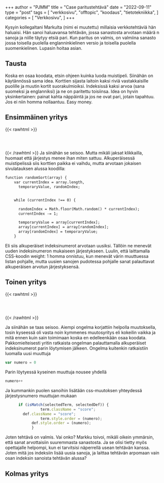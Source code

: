 +++
author = "PJMM"
title = "Case paritustehtävä"
date = "2022-09-11"
type = "post"
tags = [
    "verkkosivu",
    "offtopic",
    "koodaus",
    "tietotekniikka",
    ]
categories = [
    "Verkkosivu",
]
+++

Kysyin kollegaltani Markulta (nimi ei muutettu) millaisia verkkotehtäviä hän haluaisi. Hän sanoi haluavansa tehtävän, jossa sanastosta arvotaan määrä n sanoja ja niille täytyy etsiä pari. Kun paritus on valmis, on valmiina sanasto jossa toisella puolella englanninkielinen versio ja toisella puolella suomenkielinen. Lupasin hoitaa asian. 

## Tausta

Koska en osaa koodata, etsin ohjeen kuinka luoda muistipeli. Siinähän on käytännössä sama idea. Korttien sijasta laitoin kaksi riviä vastakkaisille puolille ja muutin kortit suorakulmioiksi. Indeksissä kaksi arvoa (sana suomeksi ja englanniksi) ja ne on paritettu toisiinsa. Idea on hyvin yksinkertainen: painat kahta näppäintä ja jos ne ovat pari, jotain tapahtuu. Jos ei niin homma nollaantuu. Easy money.

## Ensimmäinen yritys

{{< rawhtml >}}
<div id="tehtava" class="grid grid-cols-2">
 <div><ul id="terms"> </ul></div>
 <div><ul id="defs"> </ul></div>
</div>

<script> 
   //Execute a JavaScript immediately after a page has been loaded
window.onload = function() {

  //Data for terms and definitions. This can be stored in a separate .js file, in a JSON file or here in the main file
  var data = {
    terms: [{
        index: 0, text: "Koira"
      }, {
        index: 1, text: "Gorilla"
      }, {
        index: 2, text: "Riisi"
      }, {
        index: 3, text: "Metsuri"
      }, {
        index: 4, text: "Papu"
      }, {
        index: 5, text: "Koivu"
      },

    ],
    definitions: [{
        index: 0, text: "Dog"
      }, {
        index: 1, text: "Gorilla"
      }, {
        index: 2, text: "Rice"
      }, {
        index: 3, text: "Lumberjack"
      }, {
        index: 4, text: "Bean"
      }, {
        index: 5, text: "Birch"
      },

    ],
    //this creates matches for indexes. This is a sort of an Answer Sheet
    pairs: {
      0: 0,
      1: 1,
      2: 2,
      3: 3,
      4: 4,
      5: 5,
    }
  };



  var selectedTerm = null, //to make sure none is selected onload
    selectedDef = null,
    termsContainer = document.querySelector("#terms"), //list of terms
    defsContainer = document.querySelector("#defs"); //list of definitions

  //This function takes two arguments, that is one term and one def to compare if they match. It returns True or False after compairing values of the "pairs" object property.     
  function isMatch(termIndex, defIndex) {
    return data.pairs[termIndex] === defIndex;
  }

  //This function adds HTML elements and content to the specified container (UL).
  function createListHTML(list, container) {
    container.innerHTML = ""; //first, clean up any existing LI elements
    for (var i = 0; i < 6; i++) {
      container.innerHTML = container.innerHTML + "<li data-index='" + list[i]["index"] + "'>" + "<span>" + list[i]["text"] + "</span>" + "</li>";
      //OR shorter version: container.innerHTML += "<li data-index='" + list[i]["index"] + "'>" + list[i]["text"] + "</li>";
    }
  }

  createListHTML(data.terms, termsContainer);
  createListHTML(data.definitions, defsContainer);

  //listen for a "click" event on a list of Terms and store the clicked object in the target object
  termsContainer.addEventListener("click", function(e) {
    var target = e.target.parentNode;
    if (target.className === "score")
      return;
    var termIndex = Number(target.getAttribute("data-index"));
    //the condition is that only one LI can be selected
    if (selectedTerm !== null && selectedTerm !== termIndex) {
      termsContainer.querySelector("li[data-index='" + selectedTerm + "']").removeAttribute("data-selected");
    }

    //deletion of the decoration
    if (target.hasAttribute("data-selected")) {
      target.removeAttribute("data-selected");
      selectedTerm = null;
    }
    //selecting on click	
    else {
      target.setAttribute("data-selected", true);
      selectedTerm = termIndex;
    }

    if (selectedTerm !== null && selectedDef !== null) {
      var term = document.querySelector("#terms [data-index='" + selectedTerm + "']");
      var def = document.querySelector("#defs [data-index='" + selectedDef + "']");
      if (isMatch(selectedTerm, selectedDef)) {
				term.className = "score";
        def.className = "score";
  			numero++;
   			term.style.order = (numero);
   			def.style.order = (numero);
            }
      selectedTerm = null;
      selectedDef = null;
      term.removeAttribute("data-selected");
      def.removeAttribute("data-selected");
			    }
  })

  defsContainer.addEventListener("click", function(e) {
    var target = e.target.parentNode;
    if (target.className === "score")
      return;
    var defIndex = Number(target.getAttribute("data-index"));
    var defText = Number(target.getAttribute("data-index"))

    if (selectedDef !== null && selectedDef !== defIndex) {
      defsContainer.querySelector("li[data-index='" + selectedDef + "']").removeAttribute("data-selected");
    }

    if (target.hasAttribute("data-selected"))
      target.removeAttribute("data-selected");
    else
      target.setAttribute("data-selected", true);
    selectedDef = Number(target.getAttribute("data-index"));
    if (selectedTerm !== null && selectedDef !== null) {
      //var term = document.querySelector("#terms [data-index='"+selectedTerm+"']");
      var term = termsContainer.querySelector("[data-index='" + selectedTerm + "']");
      //var def = document.querySelector("#defs [data-index='"+selectedDef+"']");
      var def = defsContainer.querySelector("[data-index='" + selectedDef + "']");
      if (isMatch(selectedTerm, selectedDef)) {
				term.className = "score";
        def.className = "score";
  			numero++;
   			term.style.order = (numero);
   			def.style.order = (numero);
       }
      
      selectedTerm = null; //poista napautusten valinta
      selectedDef = null; //poista napautusten valinta
      term.removeAttribute("data-selected");
      def.removeAttribute("data-selected");
    }
  })

  function shuffle() {
    randomSort(data.terms)
    randomSort(data.definitions)
    createListHTML(data.terms, termsContainer)
    createListHTML(data.definitions, defsContainer)
  }

  function randomSort(array) {
    var currentIndex = array.length,
      temporaryValue, randomIndex;

    // While there remain elements to shuffle...

    while (currentIndex !== 0) {

      // Pick a remaining element...
      randomIndex = Math.floor(Math.random() * currentIndex);
      currentIndex -= 1;

      // And swap it with the current element. SWAP
      temporaryValue = array[currentIndex];
      array[currentIndex] = array[randomIndex];
      array[randomIndex] = temporaryValue;
    }

    return array;
  }

  shuffle();
  document.querySelector("button").addEventListener("click", function() {
    reset();
    termsContainer.setAttribute("class", "fadeOut");
    defsContainer.setAttribute("class", "fadeOut");
    setTimeout(function() {
        shuffle();
        termsContainer.removeAttribute("class", "fadeOut");
        defsContainer.removeAttribute("class", "fadeOut");
      }, 450)
      //shuffle();

  });

}

var numero = 0;
</script>

<style>
div#tehtava {
  overflow: hidden;
}

div#tehtava ul {
  list-style: none;
  font-size: 0.75em;
}

div#tehtava ul#terms {
  display: flex;
  flex-direction: column;
}

div#tehtava ul#defs {
  display: flex;
  flex-direction: column;
}

div#tehtava ul#terms li {
  background: #1F2937;
  color: #ffffff;
}

div#tehtava ul#defs li {
  color: #000000
}

div#tehtava li {
  float: left;
  height: 4em;
  margin: 10px;
  background: white;
  text-align: center;
  cursor: pointer;
  transition: all .2s ease-out;
  border-radius: 0;
  -webkit-box-shadow: 0 5px 10px 2px rgba(0, 0, 0, 1);
  box-shadow: 0 3px 5px 1px #000;
}

div#tehtava li:hover {
  transform: scale(1.05, 1.05);
  -webkit-box-shadow: 0 2px 10px 0 rgba(0, 0, 0, 1);
  box-shadow: 0 2px 10px 0 rgba(0, 0, 0, 1);
}

div#tehtava li[data-selected] {
  transform: scale(1.05, 1.05);
  box-shadow: 0 1px 3px 0px rgba(0, 0, 0, 0.75);
  outline: 4px solid #00A0DF;
}

div#tehtava ul li span {
  width: 100%;
  height: 100%;
  display: block;
  vertical-align: middle;
  text-align: center;
  padding: 10px;
  transform: none;
  transition: opacity 0.2s ease-out;
}

div#tehtava span:hover {
  transform: none;
}

div#tehtava button {
  position: absolute;
  padding: 0;
  margin: 0;
  width: 100px;
  height: 30px;
  left: 640px;
  bottom: 0px;
  font-weight: bold;
  transition: background-color 0.3s ease-out;
  background-color: #00A0DF;
  border-radius: 3px;
  border: none;
  color: #fff;
  -webkit-box-shadow: 0 5px 5px 0 rgba(0, 0, 0, 1);
  box-shadow: 0 5px 5px 0 rgba(0, 0, 0, 1);
}

div#tehtava button:hover {
  background-color: #30BCF3;
  cursor: pointer;
}

div#tehtava button:active {
  box-shadow: none;
  outline: none;
  transform: scale(0.95, 0.95);
}

div#tehtava button:focus {
  outline: none;
}

.score {
  background: none!important;
  box-shadow: none;
  color: #fff!important;
  background: #00A0DF!important;
  border-radius: 15px;
}

.score:hover {
  cursor: default;
  transform: none;
  box-shadow: none;
}

.fadeOut li span {
  transition: opacity 0.25s ease-out;
  opacity: 0;
}

.fadeOut li {
  transition: transform .5s ease-out;
  transform: rotateX(360deg);
}
</style>

{{< /rawhtml >}}
Ja siinähän se seisoo. Mutta mikäli jaksat klikkailla, huomaat että järjestys menee ihan miten sattuu. Alkuperäisessä muistipelissä siis korttien paikka ei vaihdu, mutta arvotaan jokaisen sivulatauksen alussa koodilla:

```html
function randomSort(array) {
    var currentIndex = array.length,
      temporaryValue, randomIndex;


    while (currentIndex !== 0) {

      randomIndex = Math.floor(Math.random() * currentIndex);
      currentIndex -= 1;

      temporaryValue = array[currentIndex];
      array[currentIndex] = array[randomIndex];
      array[randomIndex] = temporaryValue;
    }
```

Eli siis alkuperäiset indeksinumerot arvotaan uusiksi. Tällöin ne menevät uuden indeksinumeron mukaiseen järjestykseen. Luulin, että laittamalla CSS-koodin weight: 1 homma onnistuu, kun menevät värin muuttuessa listan pohjalle, mutta uusien sanojen pudotessa pohjalle sanat palauttavat alkuperäisen arvotun järjestyksensä.

## Toinen yritys

{{< rawhtml >}}
<div id="tehtavaa" class="grid grid-cols-2">
 <div><ul id="termss"> </ul></div>
 <div><ul id="defss"> </ul></div>
</div>

<script> 
   //Execute a JavaScript immediately after a page has been loaded
window.onload = function() {

  //Data for terms and definitions. This can be stored in a separate .js file, in a JSON file or here in the main file
  var data = {
    terms: [{
        index: 0, text: "Koira"
      }, {
        index: 1, text: "Gorilla"
      }, {
        index: 2, text: "Riisi"
      }, {
        index: 3, text: "Metsuri"
      }, {
        index: 4, text: "Papu"
      }, {
        index: 5, text: "Koivu"
      },

    ],
    definitions: [{
        index: 0, text: "Dog"
      }, {
        index: 1, text: "Gorilla"
      }, {
        index: 2, text: "Rice"
      }, {
        index: 3, text: "Lumberjack"
      }, {
        index: 4, text: "Bean"
      }, {
        index: 5, text: "Birch"
      },

    ],
    //this creates matches for indexes. This is a sort of an Answer Sheet
    pairs: {
      0: 0,
      1: 1,
      2: 2,
      3: 3,
      4: 4,
      5: 5,
    }
  };



  var selectedTerm = null, //to make sure none is selected onload
    selectedDef = null,
    termsContainer = document.querySelector("#termss"), //list of terms
    defsContainer = document.querySelector("#defss"); //list of definitions

  //This function takes two arguments, that is one term and one def to compare if they match. It returns True or False after compairing values of the "pairs" object property.     
  function isMatch(termIndex, defIndex) {
    return data.pairs[termIndex] === defIndex;
  }

  //This function adds HTML elements and content to the specified container (UL).
  function createListHTML(list, container) {
    container.innerHTML = ""; //first, clean up any existing LI elements
    for (var i = 0; i < 6; i++) {
      container.innerHTML = container.innerHTML + "<li data-index='" + list[i]["index"] + "'>" + "<span>" + list[i]["text"] + "</span>" + "</li>";
      //OR shorter version: container.innerHTML += "<li data-index='" + list[i]["index"] + "'>" + list[i]["text"] + "</li>";
    }
  }

  createListHTML(data.terms, termsContainer);
  createListHTML(data.definitions, defsContainer);

  //listen for a "click" event on a list of Terms and store the clicked object in the target object
  termsContainer.addEventListener("click", function(e) {
    var target = e.target.parentNode;
    if (target.className === "score")
      return;
    var termIndex = Number(target.getAttribute("data-index"));
    //the condition is that only one LI can be selected
    if (selectedTerm !== null && selectedTerm !== termIndex) {
      termsContainer.querySelector("li[data-index='" + selectedTerm + "']").removeAttribute("data-selected");
    }

    //deletion of the decoration
    if (target.hasAttribute("data-selected")) {
      target.removeAttribute("data-selected");
      selectedTerm = null;
    }
    //selecting on click	
    else {
      target.setAttribute("data-selected", true);
      selectedTerm = termIndex;
    }

    if (selectedTerm !== null && selectedDef !== null) {
      var term = document.querySelector("#termss [data-index='" + selectedTerm + "']");
      var def = document.querySelector("#defss [data-index='" + selectedDef + "']");
      if (isMatch(selectedTerm, selectedDef)) {
				term.className = "score";
        def.className = "score";
  			numero++;
   			term.style.order = (numero);
   			def.style.order = (numero);
            }
      selectedTerm = null;
      selectedDef = null;
      term.removeAttribute("data-selected");
      def.removeAttribute("data-selected");
			    }
  })

  defsContainer.addEventListener("click", function(e) {
    var target = e.target.parentNode;
    if (target.className === "score")
      return;
    var defIndex = Number(target.getAttribute("data-index"));
    var defText = Number(target.getAttribute("data-index"))

    if (selectedDef !== null && selectedDef !== defIndex) {
      defsContainer.querySelector("li[data-index='" + selectedDef + "']").removeAttribute("data-selected");
    }

    if (target.hasAttribute("data-selected"))
      target.removeAttribute("data-selected");
    else
      target.setAttribute("data-selected", true);
    selectedDef = Number(target.getAttribute("data-index"));
    if (selectedTerm !== null && selectedDef !== null) {
      //var term = document.querySelector("#termss [data-index='"+selectedTerm+"']");
      var term = termsContainer.querySelector("[data-index='" + selectedTerm + "']");
      //var def = document.querySelector("#defss [data-index='"+selectedDef+"']");
      var def = defsContainer.querySelector("[data-index='" + selectedDef + "']");
      if (isMatch(selectedTerm, selectedDef)) {
				term.className = "score";
        def.className = "score";
  			numero++;
   			term.style.order = (numero);
   			def.style.order = (numero);
       }
      
      selectedTerm = null; //poista napautusten valinta
      selectedDef = null; //poista napautusten valinta
      term.removeAttribute("data-selected");
      def.removeAttribute("data-selected");
    }
  })

  function shuffle() {
    randomSort(data.terms)
    randomSort(data.definitions)
    createListHTML(data.terms, termsContainer)
    createListHTML(data.definitions, defsContainer)
  }

  function randomSort(array) {
    var currentIndex = array.length,
      temporaryValue, randomIndex;

    // While there remain elements to shuffle...

    while (currentIndex !== 0) {

      // Pick a remaining element...
      randomIndex = Math.floor(Math.random() * currentIndex);
      currentIndex -= 1;

      // And swap it with the current element. SWAP
      temporaryValue = array[currentIndex];
      array[currentIndex] = array[randomIndex];
      array[randomIndex] = temporaryValue;
    }

    return array;
  }

  shuffle();
  document.querySelector("button").addEventListener("click", function() {
    reset();
    termsContainer.setAttribute("class", "fadeOut");
    defsContainer.setAttribute("class", "fadeOut");
    setTimeout(function() {
        shuffle();
        termsContainer.removeAttribute("class", "fadeOut");
        defsContainer.removeAttribute("class", "fadeOut");
      }, 450)
      //shuffle();

  });

}

var numero = 0;
</script>

<style>
div#tehtavaa {
  overflow: hidden;
}

div#tehtavaa ul {
  list-style: none;
  font-size: 0.75em;
}

div#tehtavaa ul#termss {
  display: flex;
  flex-direction: column;
}

div#tehtavaa ul#defss {
  display: flex;
  flex-direction: column;
}

div#tehtavaa ul#termss li {
  background: #1F2937;
  color: #ffffff;
}

div#tehtavaa ul#defss li {
  color: #000000
}

div#tehtavaa li {
  float: left;
  height: 4em;
  margin: 10px;
  background: white;
  text-align: center;
  cursor: pointer;
  transition: all .2s ease-out;
  border-radius: 0;
  -webkit-box-shadow: 0 5px 10px 2px rgba(0, 0, 0, 1);
  box-shadow: 0 3px 5px 1px #000;
}

div#tehtavaa li:hover {
  transform: scale(1.05, 1.05);
  -webkit-box-shadow: 0 2px 10px 0 rgba(0, 0, 0, 1);
  box-shadow: 0 2px 10px 0 rgba(0, 0, 0, 1);
}

div#tehtavaa li[data-selected] {
  transform: scale(1.05, 1.05);
  box-shadow: 0 1px 3px 0px rgba(0, 0, 0, 0.75);
  outline: 4px solid #00A0DF;
}

div#tehtavaa ul li span {
  width: 100%;
  height: 100%;
  display: block;
  vertical-align: middle;
  text-align: center;
  padding: 10px;
  transform: none;
  transition: opacity 0.2s ease-out;
}

div#tehtavaa span:hover {
  transform: none;
}

div#tehtavaa button {
  position: absolute;
  padding: 0;
  margin: 0;
  width: 100px;
  height: 30px;
  left: 640px;
  bottom: 0px;
  font-weight: bold;
  transition: background-color 0.3s ease-out;
  background-color: #00A0DF;
  border-radius: 3px;
  border: none;
  color: #fff;
  -webkit-box-shadow: 0 5px 5px 0 rgba(0, 0, 0, 1);
  box-shadow: 0 5px 5px 0 rgba(0, 0, 0, 1);
}

div#tehtavaa button:hover {
  background-color: #30BCF3;
  cursor: pointer;
}

div#tehtavaa button:active {
  box-shadow: none;
  outline: none;
  transform: scale(0.95, 0.95);
}

div#tehtavaa button:focus {
  outline: none;
}

.score {
  background: none!important;
  box-shadow: none;
  color: #fff!important;
  background: #00A0DF!important;
  border-radius: 15px;
}

.score:hover {
  cursor: default;
  transform: none;
  box-shadow: none;
}

.fadeOut li span {
  transition: opacity 0.25s ease-out;
  opacity: 0;
}

.fadeOut li {
  transition: transform .5s ease-out;
  transform: rotateX(360deg);
}
</style>

{{< /rawhtml >}}

Ja siinähän se taas seisoo. Aiempi ongelma korjattiin helpolla muutoksella, tosin kyseessä oli vasta noin kymmenes muutosyritys eli kokeilin vaikka ja mitä ennen kuin sain toimimaan koska en edelleenkään osaa koodata. Pakkomielteisesti yritin ratkaista ongelman palauttamalla alkuperäiset indeksinumerot parin löytymisen jälkeen. Ongelma kuitenkin ratkaistiin luomalla uusi muuttuja 

```javascript
var numero = 0 
```

Parin löytyessä kyseinen muuttuja nousee yhdellä

```javascript
numero++ 
```

Ja kummankin puolen sanoihin lisätään css-muutoksen yhteydessä järjestysnumero muuttujan mukaan

```javascript
      if (isMatch(selectedTerm, selectedDef)) {
				term.className = "score";
        def.className = "score";
  	   			term.style.order = (numero);
   			def.style.order = (numero);
            }
```
Joten tehtävä on valmis. Vai onko? Markku toivoi, mikäli oikein ymmärsin, että sanat arvottaisiin suuremmasta sanastosta. Ja se olisi tietty myös opettajalle helpompi, kun ei tarvitsisi näperrellä usean tehtävän kanssa. Joten mitä jos indeksiin lisää uusia sanoja, ja laittaa tehtävän arpomaan vain osan indeksin sanoista tehtävän alussa?

## Kolmas yritys


